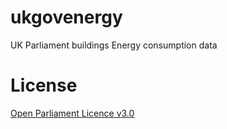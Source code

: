 # ukgovenergy
UK Parliament buildings Energy consumption data
# License
[Open Parliament Licence v3.0](https://www.parliament.uk/site-information/copyright/open-parliament-licence/)
